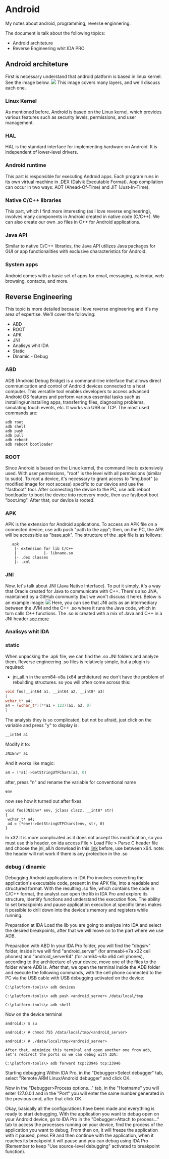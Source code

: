 # Android
My notes about android, programming, reverse enginnering.

The document is talk about the following tópics:
 - Android architeture
 - Reverse Engineering whit IDA PRO

## Android architeture
First is necessary understand that android platform is based in linux kernel.
See the image below.
<img src="https://github.com/Cestaro0/Android/assets/99103680/6a73d8cd-4008-4e16-9dba-d4e1175cf083"/>
This image covers many layers, and we'll discuss each one.
 ### Linux Kernel
  As mentioned before, Android is based on the Linux kernel, which provides various features such as security levels, permissions, and user management.
 ### HAL
  HAL is the standard interface for implementing hardware on Android. It is independent of lower-level drivers.
 ### Android runtime
 This part is responsible for executing Android apps. Each program runs in its own virtual machine in .DEX (Dalvik Executable Format). App compilation can occur in two ways: AOT (Ahead-Of-Time) and JIT (Just-In-Time).
 ### Native C/C++ libraries
  This part, which I find more interesting (as I love reverse engineering), involves many components in Android created in native code (C/C++). We can also create our own .so files in C++ for Android applications.
 ### Java API
  Similar to native C/C++ libraries, the Java API utilizes Java packages for GUI or app functionalities with exclusive characteristics for Android.
 ### System apps
  Android comes with a basic set of apps for email, messaging, calendar, web browsing, contacts, and more.



## Reverse Engineering
 This topic is more detailed because I love reverse engineering and it's my area of expertise. We'll cover the following:
  - ABD
  - ROOT
  - APK
  - JNI
  - Analisys whit IDA
   - Static
   - Dinamic
    - Debug  
   

### ABD
ADB (Android Debug Bridge) is a command-line interface that allows direct communication and control of Android devices connected to a host computer. This versatile tool enables developers to access advanced Android OS features and perform various essential tasks such as installing/uninstalling apps, transferring files, diagnosing problems, simulating touch events, etc. It works via USB or TCP. The most used commands are:
```
adb root
adb shell
adb push
adb pull
adb reboot
adb reboot bootloader
```

### ROOT
 Since Android is based on the Linux kernel, the command line is extensively used. With user permissions, "root" is the level with all permissions (similar to sudo). To root a device, it's necessary to grant access to "img.boot" (a modified image for root access) specific to our device and use the "fastboot" tool. After connecting the device to the PC, use adb reboot bootloader to boot the device into recovery mode, then use fastboot boot "boot.img". After that, our device is rooted.

 ### APK
 APK is the extension for Android applications. To access an APK file on a connected device, use adb push "path to the app"; then, on the PC, the APK will be accessible as "base.apk". The structure of the .apk file is as follows:
```
  .apk
    |- extension for lib C/C++
    |            |- libname.so
    |- .dex classes
    |- .xml
```

  ### JNI
   Now, let's talk about JNI (Java Native Interface). To put it simply, it's a way that Oracle created for Java to communicate with C++. There's also JNA, maintained by a GitHub community (but we won't discuss it here). Below is an example image:
<img src="https://github.com/Cestaro0/Android/assets/99103680/f9ac3384-ea7c-4331-9fcb-a09f59a3aeb4">
Here, you can see that JNI acts as an intermediary between the JVM and the C++ .so where it runs the Java code, which in turn calls C++ functions. The .so is created with a mix of Java and C++ in a JNI header <a href="https://github.com/Cestaro0/How-To-Use-JNI">see more</a>

### Analisys whit IDA
### static
When unpacking the .apk file, we can find the .so JNI folders and analyze them. Reverse engineering .so files is relatively simple, but a plugin is required:
  - jni_all.h
in the arm64-v8a (x64 architeture) we don't have the problem of rebuilding structures.
so you will often come across this:
 ```c++
void foo(__int64 a1, __int64 a2, __int8* a3)
{
 wchar_t* a4;
 a4 = (wchar_t*)(**a1 + 123)(a1, a3, 0)
}
 ```
The analysis they is so complicated, but not be afraid, just click on the variable and press "y"
to display is:
```c++
__int64 a1
```
Modify it to:
```c++
JNIEnv* a1
```
And it works like magic:
```c++
a4 = (*a1)->GetStringUTFChars(a3, 0)
```
after, press "n" and rename the variable for conventional name

```c++
env
```
now see how it turned out after fixes
```
void foo(JNIEnv* env, jclass clazz, __int8* str)
{
 wchar_t* a4;
 a4 = (*env)->GetStringUTFChars(env, str, 0)
}
```
In x32 it is more complicated as it does not accept this modification, so you must use this header, on ida access
File > Load File > Parse C header file
and choose the jni_all.h donwload in this <a href="https://gist.github.com/jcalabres/bf8d530b3f18c30ca6f66388357b1d91">link</a>
before, use between x64.
note: the header will not work if there is any protection in the .so

### debug / dinamic
Debugging Android applications in IDA Pro involves converting the application's executable code, present in the APK file, into a readable and structured format. With the resulting .so file, which contains the code in C/C++ format, the analyst can open the lib in IDA Pro and explore its structure, identify functions and understand the execution flow. The ability to set breakpoints and pause application execution at specific times makes it possible to drill down into the device's memory and registers while running.

Preparation at IDA
Load the lib you are going to analyze into IDA and select the desired breakpoints, after that we will move on to the part where we use ADB.

Preparation with ABD
In your IDA Pro folder, you will find the "dbgsrv" folder, inside it we will find "android_server" (for armeabi-v7a x32 cell phones) and "android_server64" (for arm64-v8a x64 cell phones), according to the architecture of your device, move one of the files to the folder where ADB is. After that, we open the terminal inside the ADB folder and execute the following commands, with the cell phone connected to the PC via the USB cable with USB debugging activated on the device:
```
C:\platform-tools\> adb devices

C:\platform-tools\> adb push <android_server> /data/local/tmp

C:\platform-tools\> adb shell
```
Now on the device terminal
```
android:/ $ su

android:/ # chmod 755 /data/local/tmp/<android_server>

android:/ # ./data/local/tmp/<android_server>

After that, minimize this terminal and open another one from adb, let's redirect the ports so we can debug with IDA:

C:\platform-tools\> adb forward tcp:23946 tcp:23946
```
Starting debugging
Within IDA Pro, in the "Debugger>Select debugger" tab, select "Remote ARM Linux/Android debugger" and click OK.

Now in the "Debugger>Process options..." tab, in the "Hostname" you will enter 127.0.0.1 and in the "Port" you will enter the same number generated in the previous cmd, after that click OK.

Okay, basically all the configurations have been made and everything is ready to start debugging. With the application you want to debug open on your Android device, go to IDA Pro in the "Debugger>Attach to process..." tab to access the processes running on your device, find the process of the application you want to debug, From then on, it will freeze the application with it paused, press F9 and then continue with the application, when it reaches its breakpoint it will pause and you can debug using IDA Pro (Remember to keep "Use source-level debugging" activated to breakpoint function).
